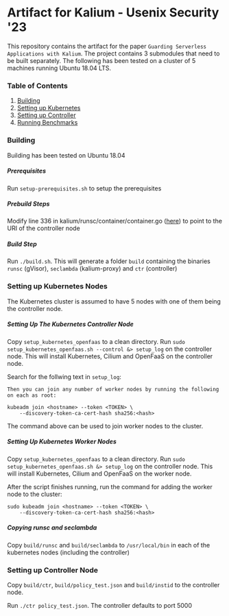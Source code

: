 # Artifact for Kalium - Usenix Security '23

This repository contains the artifact for the paper `Guarding Serverless Applications with Kalium`. The project contains 3 submodules that need to be built separately. The following has been tested on a cluster of 5 machines running Ubuntu 18.04 LTS.

### Table of Contents
1. [Building](#building)
2. [Setting up Kubernetes](#example2)
3. [Setting up Controller](#third-example)
4. [Running Benchmarks](#fourth-examplehttpwwwfourthexamplecom)


### Building <a name="building"></a>
Building has been tested on Ubuntu 18.04

##### Prerequisites
Run `setup-prerequisites.sh` to setup the prerequisites

##### Prebuild Steps

Modify line 336 in kalium/runsc/container/container.go ([here](https://github.com/multifacet/kalium/blob/12ef38ce771ac6b29665cbad11017838d55363bb/runsc/container/container.go#L336)) to point to the URI of the controller node

##### Build Step
Run `./build.sh`. This will generate a folder `build` containing the binaries `runsc` (gVisor), `seclambda` (kalium-proxy) and `ctr` (controller) 

### Setting up Kubernetes Nodes

The Kubernetes cluster is assumed to have 5 nodes with one of them being the controller node.

##### Setting Up The Kubernetes Controller Node

Copy `setup_kubernetes_openfaas` to a clean directory. Run `sudo setup_kubernetes_openfaas.sh --control &> setup_log` on the controller node. This will install Kubernetes, Cilium and OpenFaaS on the controller node.

Search for the follwing text in `setup_log`:
```
Then you can join any number of worker nodes by running the following on each as root:

kubeadm join <hostname> --token <TOKEN> \
	--discovery-token-ca-cert-hash sha256:<hash>
```

The command above can be used to join worker nodes to the cluster.

##### Setting Up Kubernetes Worker Nodes

Copy `setup_kubernetes_openfaas` to a clean directory. Run `sudo setup_kubernetes_openfaas.sh &> setup_log` on the controller node. This will install Kubernetes, Cilium and OpenFaaS on the worker node.

After the script finishes running, run the command for adding the worker node to the cluster:
```
sudo kubeadm join <hostname> --token <TOKEN> \
	--discovery-token-ca-cert-hash sha256:<hash>
```

##### Copying runsc and seclambda
Copy `build/runsc` and `build/seclambda` to `/usr/local/bin` in each of the kubernetes nodes (including the controller)

### Setting up Controller Node

Copy `build/ctr`, `build/policy_test.json` and `build/instid` to the controller node.

Run `./ctr policy_test.json`. The controller defaults to port 5000